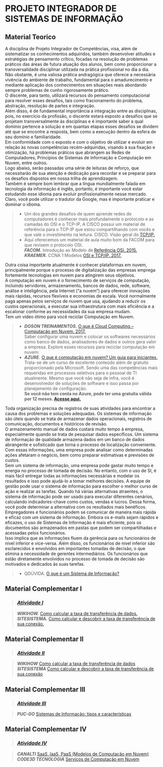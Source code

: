 # PROJETO INTEGRADOR DE SISTEMAS DE INFORMAÇÃO

## Material Teorico  

A disciplina de Projeto Integrador de Competências, visa, além de sistematizar os conhecimentos adquiridos, também desenvolver atitudes e estratégias de pensamento crítico, focadas na resolução de problemas práticos das áreas de futura atuação dos alunos, bem como proporcionar a transversalidade disciplinar utilizada na prática profissional no dia a dia.  
Não obstante, é uma valiosa prática andragógica que oferece a necessária vivência do ambiente de trabalho, fundamental para o amadurecimento e mediante aplicação dos conhecimentos em situações reais abordando sempre problemas de cunho rigorosamente prático.  
O discente, para tanto, utilizará recursos do pensamento computacional para resolver esses desafios, tais como fracionamento do problema, abstração, resolução de partes e integração.  
Além disso, é de fundamental importância a integração entre as disciplinas, pois, no exercício da profissão, o discente estará exposto a desafios que se projetam transversalmente às disciplinas e é importante saber a qual domínio pertence a solução e em quantas etapas esses desafios se dividem até que se encontre a resposta, bem como a execução dentro da esfera de seu domínio e familiaridade.  
Em conformidade com o exposto e com o objetivo de utilizar e evoluir em relação às novas competências recém-adquiridas, visando à sua fixação e otimização, há problemas práticos que abrangem as Redes de Computadores, Princípios de Sistemas de Informação e Computação em Nuvem, entre outros.  
Logo abaixo, serão passadas uma série de leituras de reforço, que necessitarão de sua atenção e dedicação para recordar e se preparar para os desafios dispostos em nossa trilha de aprendizagem.  
Também é sempre bom lembrar que a língua mundialmente falada em tecnologia da informação é inglês, portanto, é importante você estar estudando esse idioma para evoluir profissionalmente nesse mercado.  
Claro, você pode utilizar o tradutor da Google, mas é importante praticar e dominar o idioma.  

>- Um dos grandes desafios de quem aprende redes de computadores é conhecer mais profundamente o protocolo e as camadas do OSI e o TCP-IP,
   A CISCO possui um material de referência para o TCP-IP que estou compartilhando com vocês e que vale o investimento na leitura.
CISCO. Visão geral do [TCP/IP.](https://www.cisco.com/c/pt_br/support/docs/ip/routing-information-protocol-rip/13769-5.pdf)
>- Aqui oferecemos um material de aula muito bom da FACOM para que revisem o protocolo OSI.  
***FACOM.*** Introdução ao Modelo de [Referência OSI. 2015.](http://www.facom.ufu.br/~albertini/1sem2015/redes/slides/01modeloOSI.pdf)  
  ***KRAEMER.*** CCNA 1 Modelos [OSI e TCP/IP. 2017.](https://silo.tips/download/ccna-1-modelos-osi-e-tcp-ip-kraemer )

 Outra coisa importante atualmente é conhecer plataformas em nuvem, principalmente porque o processo de digitalização das empresas emprega fortemente tecnologias em nuvem para atingirem seus objetivos.  
A computação em nuvem é o fornecimento de serviços de computação, incluindo servidores, armazenamento, bancos de dados, rede, software, análise e inteligência, pela Internet (“a nuvem”) para oferecer inovações mais rápidas, recursos flexíveis e economias de escala. Você normalmente paga apenas pelos serviços de nuvem que usa, ajudando a reduzir os custos operacionais, a executar sua infraestrutura com mais eficiência e a escalonar conforme as necessidades da sua empresa mudam.  
Tem um vídeo ótimo para você reciclar Computação em Nuvem.  

>- ***DOSON TREINAMENTOS.*** [O que é Cloud Computing – Computação em Nuvem. 2017.](https://www.youtube.com/watch?v=LG7AVqWR4rk)  
 Saber configurar uma nuvem e colocar os softwares necessários como banco de dados, analisadores de dados e outros gera valor a empresa.
Explore esses recursos para reciclar computação em nuvem:  
>- ***AZURE.*** [O que é computação em nuvem? Um guia para iniciantes.](https://azure.microsoft.com/pt-br/overview/what-is-cloud-computing/)  
Trata-se de um curso de excelente conteúdo além de gratuito proporcionado pela Microsoft. Sendo uma das competências mais requeridas em processos seletivos para o pessoal de TI atualmente. Mesmo que você não seja de infra, você é desenvolvedor de soluções de software e isso passa por planejamento de configuração.  
**Se você não tem conta no Azure, pode ter uma gratuita válida por 12 meses. [Acesse aqui.](https://azure.microsoft.com/pt-br/free/search/?&ef_id=Cj0KCQjwk8b7BRCaARIsAARRTL6SPUO_rld409GwVqIsBP46eEq-wG3wrFpOSjFl1A2gEPqJ4u-VjPAaAoEGEALw_wcB:G:s&OCID=AID2100014_SEM_Cj0KCQjwk8b7BRCaARIsAARRTL6SPUO_rld409GwVqIsBP46eEq-wG3wrFpOSjFl1A2gEPqJ4u-VjPAaAoEGEALw_wcB:G:s&dclid=CO7YzKDujOwCFTsuuQYdMtIJOQ)**  

 Toda organização precisa de registros de suas atividades para encontrar a causa dos problemas e soluções adequadas. Os sistemas de informação são úteis quando se trata de armazenar dados operacionais, registros de comunicação, documentos e históricos de revisão.  
O armazenamento manual de dados custará muito tempo à empresa, especialmente quando se trata de pesquisar dados específicos. Um sistema de informação de qualidade armazena dados em um banco de dados abrangente e sofisticado que torna o processo de localização conveniente.  
Com essas informações, uma empresa pode analisar como determinadas ações afetaram o negócio, bem como preparar estimativas e previsões de custos.  
Sem um sistema de informação, uma empresa pode gastar muito tempo e energia no processo de tomada de decisão. No entanto, com o uso de SI, é mais fácil entregar todas as informações necessárias e modelar os resultados e isso pode ajudá-lo a tomar melhores decisões. A equipe de gestão pode usar o sistema de informação para escolher o melhor curso de ação e realizar as tarefas. Quando há várias alternativas atraentes, o sistema de informação pode ser usado para executar diferentes cenários, calculando indicadores-chave como custos, vendas e lucros. Dessa forma, você pode determinar a alternativa com os resultados mais benéficos.  
Empregadores e funcionários podem se comunicar de maneira mais rápida e eficaz com um sistema de informação. Embora os e-mails sejam rápidos e eficazes, o uso de Sistemas de Informação é mais eficiente, pois os documentos são armazenados em pastas que podem ser compartilhadas e acessadas pelos funcionários.  
Isso implica que as informações fluem da gerência para os funcionários de nível inferior e vice-versa. Além disso, os funcionários de nível inferior são esclarecidos e envolvidos em importantes tomadas de decisão, o que elimina a necessidade de gerentes intermediários. Os funcionários que estão diretamente envolvidos no processo de tomada de decisão são motivados e dedicados às suas tarefas.  

>- QDÚVIDA. [O que é um Sistema de Informação?](https://www.youtube.com/watch?v=xh_UuLP2ya8 )

## Material Complementar l

>### ***[Atividade I](https://github.com/JefersonMelo/04-UNICSUL/blob/master/05-Semestre/02-Projeto-Integrador/Atividades/01-Atividade.md)***

>***WIKIHOW.*** [Como calcular a taxa de transferência de dados.](https://pt.wikihow.com/Calcular-Taxa-de-Transfer%C3%AAncia-de-Dados)  
***SITESISTEMA.*** [Como calcular e descobrir a taxa de transferência de sua conexão.](https://sitesistema.com/blog/como-calcular-e-descobrir-a-taxa-de-transferencia-de-sua-conexao#:~:text=Como%20calcular%20e%20descobrir%20a%20taxa%20de%20transferencia%20de%20sua%20conex%C3%A3o,-Escrito%20Por%3A%20Site&text=Para%20calcular%20a%20sua%20taxa,transferencia%20%C3%A9%20representada%20em%20bits)

## Material Complementar ll

>### ***[Atividade II](https://github.com/JefersonMelo/04-UNICSUL/blob/master/05-Semestre/02-Projeto-Integrador/Atividades/02-Atividade.md)***

>***WIKIHOW*** [Como calcular a taxa de transferência de dados](https://pt.wikihow.com/Calcular-Taxa-de-Transfer%C3%AAncia-de-Dados)  
***SITESISTEMA*** [Como calcular e descobrir a taxa de transferência de sua conexão]( https://sitesistema.com/blog/como-calcular-e-descobrir-a-taxa-de-transferencia-de-sua-conexao#:~:text=Como%20calcular%20e%20descobrir%20a%20taxa%20de%20transferencia%20de%20sua%20conex%C3%A3o,-Escrito%20Por%3A%20Site&text=Para%20calcular%20a%20sua%20taxa,transferencia%20%C3%A9%20representada%20em%20bits)

## Material Complementar lll

>### ***[Atividade III](https://github.com/JefersonMelo/04-UNICSUL/blob/master/05-Semestre/02-Projeto-Integrador/Atividades/03-Atividade.md)***

>***PUC-GO*** [Sistemas de Informação: tipos e características](http://professor.pucgoias.edu.br/SiteDocente/admin/arquivosUpload/5587/material/aula2%20tipos%20SI.pdf)

## Material Complementar IV

>### ***[Atividade IV](https://github.com/JefersonMelo/04-UNICSUL/blob/master/05-Semestre/02-Projeto-Integrador/Atividades/04-Atividade.md)***

>***CANALTI*** [SaaS, IaaS, PaaS (Modelos de Computação em Nuvem)](https://www.youtube.com/watch?v=-3W3AMNccms)  
***CODE3D TECNOLOGIA*** [Serviços de Computação em Nuvem](https://www.youtube.com/watch?v=CmO_Vuzpn2U)
